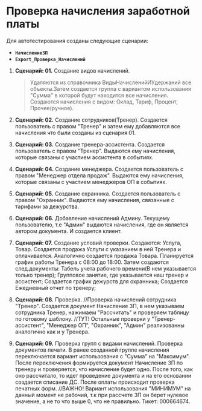 # Проверка начисления заработной платы #

Для автотестирования созданы следующие сценарии:

- **`НачислениеЗП`**
- **`Export_Проверка_Начислений`**

1. **Сценарий: 01.** Создание видов начислений.
    > Удаляются из справочника ВидыНачисленийИУдержаний все объекты.Затем создается группа с вариантом использования "Сумма" в которой будут находится все начисления. Создаются начисления с видом: Оклад, Тариф, Процент, Прочее(ручное).

2. **Сценарий: 02.** Создание сотрудников(Тренер).
    Создается пользователь с правом "Тренер" и затем ему добавляются все начисления что были созданы из сценария 01.
3. **Сценарий: 03.** Создание тренера-ассистента.
    Создается пользователь с правом "Тренер". Выдаются ему начисления, которые связаны с участием ассистента в событиях.
4. **Сценарий: 04.** Создание менеджера.
    Создается пользователь с правом "Менеджер отдела продаж". Выдаются ему начисления, которые связаны с участием менеджеров ОП в событиях.
5. **Сценарий: 05.** Создание охранника.
    Создается пользователь с правом "Охранник". Выдаются ему начисления, связанные с тарифами за дежурства.
6. **Сценарий: 06.** Добавление начислений Админу.
    Текущему пользователю, т.е "Админ" выдаются начисления, где он является автором документа. И создается клиент.
7. **Сценарий: 07.** Создание условий проверки.
    Создаются: Услуга, Товар. Создается продажа Услуги с указанием в ней Тренера и оплачивается. Аналогично создается продажа Товара. Планируется график работы Тренера с 08:00 до 18:00. 
    Затем создаются след.документы: Табель учета рабочего времени(В нем указывается только тренер); Групповое занятие, где указывается наш тренер и ассистент; Создается график дежурств для охранника; Создается Ежедневный отчет по тренеру;

8. **Сценарий: 08.** Проверка.
//Проверка начислений сотрудника "Тренер".
    Создается документ Начисление ЗП, в нем указываем сотрудника Тренер, нажимаем "Рассчитать" и проверяем таблицу по готовому шаблону.
//ТУТ! Остальные проверки у "Тренер-ассистент", "Менеджер ОП", "Охранник", "Админ" реализованны аналогично как и у Тренера.

9. **Сценарий: 09.** Проверка групп с видами начислений. Проверка документов печати.
    В ранее созданной группе начисления переключается вариант использования с "Сумма" на "Максимум". После переключения формируется документ Начисление ЗП по тренеру и проверяется, что начисление будет одно.
    После того, как оно рассчитало, то идет проведение документа и на его основании создается списание ДС. После оплаты происходит проверка печатных форм.
//ВАЖНО! Вариант использования "МИНИМУМ" на данный момент не рабочий, т.к при рассчете ЗП он берет нулевое значение, а не то что выше 0, что не правильно. Тикет: 000664674.



    


